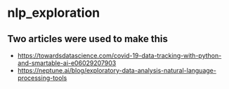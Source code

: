 # nlp_exploration
## Two articles were used to make this
* https://towardsdatascience.com/covid-19-data-tracking-with-python-and-smartable-ai-e06029207903
* https://neptune.ai/blog/exploratory-data-analysis-natural-language-processing-tools